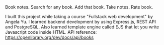 Book notes.
Search for any book. Add that book. Take notes. Rate book.

I built this project while taking a course "Fullstack web development" by Angela Yu.
I learned backend development by using Express.js, REST API and PostgreSQL. Also learned template engine called EJS that let you write Javascript code inside HTML.
API reference: https://openlibrary.org/dev/docs/api/books

